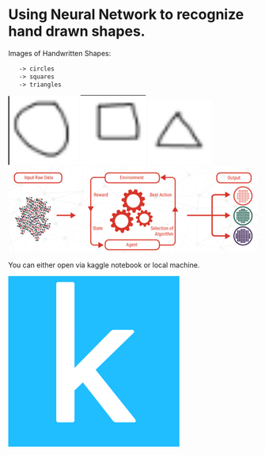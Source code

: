 # Using Neural Network to recognize hand drawn shapes.

 Images of Handwritten Shapes:

       -> circles
       -> squares 
       -> triangles 
![](images/image1.png)
![](images/image2.png)
![](images/image3.png)
![](images/image6.png)






       
       
       
       

You can either open via kaggle notebook or local machine.

![](images/image4.png)





               

